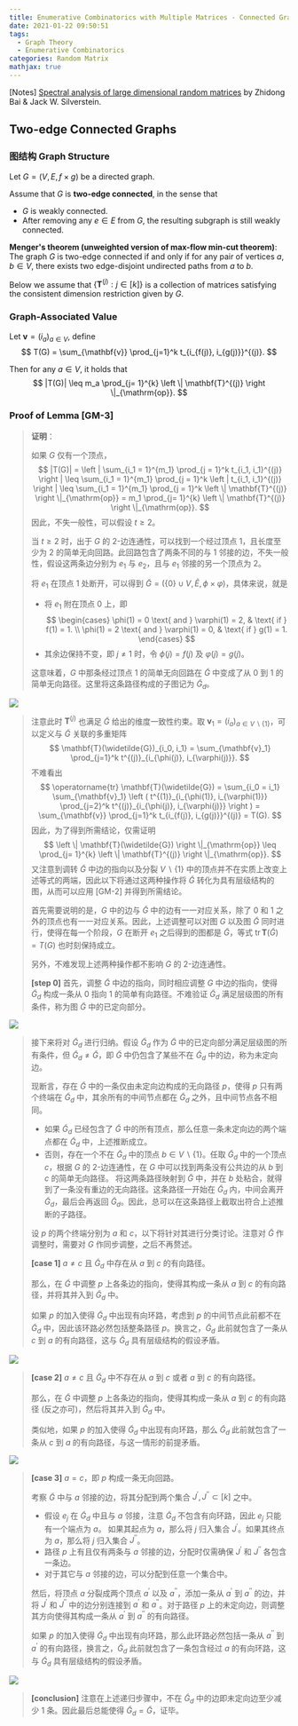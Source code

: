 ```yaml
---
title: Enumerative Combinatorics with Multiple Matrices - Connected Graphs
date: 2021-01-22 09:50:51
tags:
  - Graph Theory
  - Enumerative Combinatorics
categories: Random Matrix
mathjax: true
---
```


[Notes] <u>Spectral analysis of large dimensional random matrices</u> by Zhidong Bai & Jack W. Silverstein.

<!--more-->

## Two-edge Connected Graphs

### 图结构 Graph Structure

Let $G = (V, E, f \times g)$ be a directed graph.

Assume that $G$ is **two-edge connected**, in the sense that

+ $G$ is weakly connected.
+ After removing any $e \in E$ from $G$, the resulting subgraph is still weakly connected.

**Menger's theorem (unweighted version of max-flow min-cut theorem)**: The graph $G$ is two-edge connected if and only if for any pair of vertices $a, b \in V$, there exists two edge-disjoint undirected paths from $a$ to $b$.

Below we assume that $\big \{ \mathbf{T}^{(j)} : j \in [k] \big \}$ is a collection of matrices satisfying the consistent dimension restriction given by $G$.

### Graph-Associated Value

Let $\mathbf{v} = (i_a)_{a \in V}$, define
$$
T(G) = \sum_{\mathbf{v}} \prod_{j=1}^k t_{i_{f(j)}, i_{g(j)}}^{(j)}.
$$

Then for any $a \in V$, it holds that
$$
|T(G)| \leq m_a \prod_{j= 1}^{k} \left \| \mathbf{T}^{(j)} \right \|_{\mathrm{op}}.
$$

### Proof of Lemma [GM-3]

> **证明**：
>
> 如果 $G$ 仅有一个顶点，
> $$
> |T(G)| 
> = \left | \sum_{i_1 = 1}^{m_1} \prod_{j = 1}^k t_{i_1, i_1}^{(j)} \right | 
> \leq \sum_{i_1 = 1}^{m_1} \prod_{j = 1}^k \left | t_{i_1, i_1}^{(j)} \right | 
> \leq \sum_{i_1 = 1}^{m_1} \prod_{j = 1}^k \left \| \mathbf{T}^{(j)} \right \|_{\mathrm{op}} 
> = m_1 \prod_{j= 1}^{k} \left \| \mathbf{T}^{(j)} \right \|_{\mathrm{op}}.
> $$
> 因此，不失一般性，可以假设 $t \geq 2$。
>
> 当 $t \geq 2$ 时，出于 $G$ 的 $2$-边连通性，可以找到一个经过顶点 $1$，且长度至少为 $2$ 的简单无向回路。此回路包含了两条不同的与 $1$ 邻接的边，不失一般性，假设这两条边分别为 $e_1$ 与 $e_2$，且与 $e_1$ 邻接的另一个顶点为 $2$。
>
> 将 $e_1$ 在顶点 $1$ 处断开，可以得到 $\widetilde{G}= \big ( \{ 0 \} \cup V, \widetilde{E}, \phi \times \varphi \big)$，具体来说，就是
>
> + 将 $e_1$ 附在顶点 $0$ 上，即
>     $$
>     \begin{cases}
>     \phi(1) = 0 \text{ and } \varphi(1) = 2, & \text{ if } f(1) = 1. \\
>     \phi(1) = 2 \text{ and } \varphi(1) = 0, & \text{ if } g(1) = 1.
>     \end{cases}
>     $$
> + 其余边保持不变，即 $j \not= 1$ 时，令 $\phi(j) = f(j)$ 及 $\varphi(j) = g(j)$。
>
> 这意味着，$G$ 中那条经过顶点 $1$ 的简单无向回路在 $\widetilde{G}$ 中变成了从 $0$ 到 $1$ 的简单无向路径。这里将这条路径构成的子图记为 $\widetilde{G}_d$。

![](graph-3-1-1.svg)<!-- -->

> 注意此时 $\mathbf{T}^{(j)}$ 也满足 $\widetilde{G}$ 给出的维度一致性约束。取 $\mathbf{v}_1 = (i_a)_{a \in V \backslash \{ 1 \}}$，可以定义与 $\widetilde{G}$ 关联的多重矩阵
>$$
> \mathbf{T}(\widetilde{G})_{i_0, i_1} 
> = \sum_{\mathbf{v}_1} \prod_{j=1}^k t^{(j)}_{i_{\phi(j)}, i_{\varphi(j)}}.
> $$
> 不难看出
> $$
> \operatorname{tr} \mathbf{T}(\widetilde{G})
> = \sum_{i_0 = i_1} \sum_{\mathbf{v}_1} \left ( t^{(1)}_{i_{\phi(1)}, i_{\varphi(1)}} \prod_{j=2}^k t^{(j)}_{i_{\phi(j)}, i_{\varphi(j)}} \right )
> = \sum_{\mathbf{v}} \prod_{j=1}^k t_{i_{f(j)}, i_{g(j)}}^{(j)}
> = T(G).
> $$
> 因此，为了得到所需结论，仅需证明
> $$
> \left \| \mathbf{T}(\widetilde{G}) \right \|_{\mathrm{op}} 
> \leq \prod_{j= 1}^{k} \left \| \mathbf{T}^{(j)} \right \|_{\mathrm{op}}.
> $$
> 又注意到调转 $\widetilde{G}$ 中边的指向以及分裂 $V \backslash \{ 1 \}$ 中的顶点并不在实质上改变上述等式的两端，因此以下将通过这两种操作将 $\widetilde{G}$ 转化为具有层级结构的图，从而可以应用 [GM-2] 并得到所需结论。
> 
> 首先需要说明的是，$G$ 中的边与 $\widetilde{G}$ 中的边有一一对应关系，除了 $0$ 和 $1$ 之外的顶点也有一一对应关系。因此，上述调整可以对图 $G$ 以及图 $\widetilde{G}$ 同时进行，使得在每一个阶段，$G$ 在断开 $e_1$ 之后得到的图都是 $\widetilde{G}$，等式 $\operatorname{tr} \mathbf{T}(\widetilde{G}) = T(G)$ 也时刻保持成立。 
>
> 另外，不难发现上述两种操作都不影响 $G$ 的 $2$-边连通性。
>
> **[step 0]** 首先，调整 $\widetilde{G}$ 中边的指向，同时相应调整 $G$ 中边的指向，使得 $\widetilde{G}_d$ 构成一条从 $0$ 指向 $1$ 的简单有向路径。不难验证 $\widetilde{G}_d$ 满足层级图的所有条件，称为图 $\widetilde{G}$ 中的已定向部分。

![](graph-3-1-2.svg)<!-- -->

> 接下来将对 $\widetilde{G}_d$ 进行归纳。假设 $\widetilde{G}_d$ 作为 $\widetilde{G}$ 中的已定向部分满足层级图的所有条件，但 $\widetilde{G}_d \not= \widetilde{G}$，即 $\widetilde{G}$ 中仍包含了某些不在 $\widetilde{G}_d$ 中的边，称为未定向边。
>
> 现断言，存在 $\widetilde{G}$ 中的一条仅由未定向边构成的无向路径 $p$，使得 $p$ 只有两个终端在 $\widetilde{G}_d$ 中，其余所有的中间节点都在 $\widetilde{G}_d$ 之外，且中间节点各不相同。
>
> + 如果 $\widetilde{G}_d$ 已经包含了 $\widetilde{G}$ 中的所有顶点，那么任意一条未定向边的两个端点都在 $\widetilde{G}_d$ 中，上述推断成立。
> + 否则，存在一个不在 $\widetilde{G}_d$ 中的顶点 $b \in V \backslash \{ 1 \}$。任取 $\widetilde{G}_d$ 中的一个顶点 $c$，根据 $G$ 的 $2$-边连通性，在 $G$ 中可以找到两条没有公共边的从 $b$ 到 $c$ 的简单无向路径。
>   将这两条路径映射到 $\widetilde{G}$ 中，并在 $b$ 处粘合，就得到了一条没有重边的无向路径。这条路径一开始在 $\widetilde{G}_d$ 内，中间会离开 $\widetilde{G}_d$，最后会再返回 $\widetilde{G}_d$。因此，总可以在这条路径上截取出符合上述推断的子路径。
>
> 设 $p$ 的两个终端分别为 $a$ 和 $c$，以下将针对其进行分类讨论。注意对 $\widetilde{G}$ 作调整时，需要对 $G$ 作同步调整，之后不再赘述。
> 
> **[case 1]** $a \not= c$ 且 $\widetilde{G}_d$ 中存在从 $a$ 到 $c$ 的有向路径。
> 
> 那么，在 $\widetilde{G}$ 中调整 $p$ 上各条边的指向，使得其构成一条从 $a$ 到 $c$ 的有向路径，并将其并入到 $\widetilde{G}_d$ 中。
>
> 如果 $p$ 的加入使得 $\widetilde{G}_d$ 中出现有向环路，考虑到 $p$ 的中间节点此前都不在 $\widetilde{G}_d$ 中，因此该环路必然包括整条路径 $p$。换言之，$\widetilde{G}_d$ 此前就包含了一条从 $c$ 到 $a$ 的有向路径，这与 $\widetilde{G}_d$ 具有层级结构的假设矛盾。

![](graph-3-2.svg)<!-- -->

> **[case 2]** $a \not= c$ 且 $\widetilde{G}_d$ 中不存在从 $a$ 到 $c$ 或者 $a$ 到 $c$ 的有向路径。
> 
> 那么，在 $\widetilde{G}$ 中调整 $p$ 上各条边的指向，使得其构成一条从 $a$ 到 $c$ 的有向路径 (反之亦可)，然后将其并入到 $\widetilde{G}_d$ 中。
>
> 类似地，如果 $p$ 的加入使得 $\widetilde{G}_d$ 中出现有向环路，那么 $\widetilde{G}_d$ 此前就包含了一条从 $c$ 到 $a$ 的有向路径，与这一情形的前提矛盾。

![](graph-3-3.svg)<!-- -->

> **[case 3]** $a = c$，即 $p$ 构成一条无向回路。
> 
> 考察 $\widetilde{G}$ 中与 $a$ 邻接的边，将其分配到两个集合 $J^\prime, J^{\prime \prime} \subset [k]$ 之中。 
>
> + 假设 $e_j$ 在 $\widetilde{G}_d$ 中且与 $a$ 邻接，注意 $\widetilde{G}_d$ 不包含有向环路，因此 $e_j$ 只能有一个端点为 $a$。
>   如果其起点为 $a$，那么将 $j$ 归入集合 $J^\prime$。如果其终点为 $a$，那么将 $j$ 归入集合 $J^{\prime \prime}$。
> + 路径 $p$ 上有且仅有两条与 $a$ 邻接的边，分配时仅需确保 $J^\prime$ 和 $J^{\prime \prime}$ 各包含一条边。
> + 对于其它与 $a$ 邻接的边，可以分配到任意一个集合中。
>
> 然后，将顶点 $a$ 分裂成两个顶点 $a^\prime$ 以及 $a^{\prime \prime}$，添加一条从 $a^\prime$ 到 $a^{\prime \prime}$ 的边，并将 $J^\prime$ 和 $J^{\prime \prime}$ 中的边分别连接到 $a^\prime$ 和 $a^{\prime \prime}$。对于路径 $p$ 上的未定向边，则调整其方向使得其构成一条从 $a^\prime$ 到 $a^{\prime \prime}$ 的有向路径。
>
> 如果 $p$ 的加入使得 $\widetilde{G}_d$ 中出现有向环路，那么此环路必然包括一条从 $a^{\prime \prime}$ 到 $a^\prime$ 的有向路径，换言之，$\widetilde{G}_d$ 此前就包含了一条包含经过 $a$ 的有向环路，这与 $\widetilde{G}_d$ 具有层级结构的假设矛盾。

![](graph-3-4.svg)<!-- -->

> **[conclusion]** 注意在上述递归步骤中，不在 $\widetilde{G}_d$ 中的边即未定向边至少减少 $1$ 条。因此最后总能使得 $\widetilde{G}_d = \widetilde{G}$，证毕。
